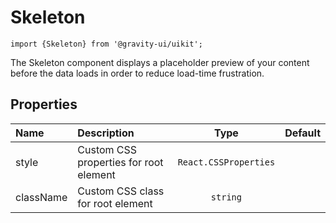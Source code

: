 <!--GITHUB_BLOCK-->

# Skeleton

<!--/GITHUB_BLOCK-->

```tsx
import {Skeleton} from '@gravity-ui/uikit';
```

The Skeleton component displays a placeholder preview of your content before the data loads in order to reduce load-time frustration.

## Properties

| Name      | Description                            |         Type          | Default |
| :-------- | :------------------------------------- | :-------------------: | :-----: |
| style     | Custom CSS properties for root element | `React.CSSProperties` |         |
| className | Custom CSS class for root element      |       `string`        |         |

